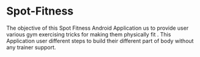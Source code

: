 # Spot-Fitness
The objective of this Spot Fitness Android Application us to provide user various gym exercising tricks for making them physically fit . This Application user different steps to build their different part of body without any trainer support.
